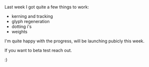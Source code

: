 Last week I got quite a few things to work:

- kerning and tracking
- glyph regeneration
- dotting i's
- weights

I'm quite happy with the progress, will be launching pubicly this week. 

If you want to beta test reach out. 

:)
